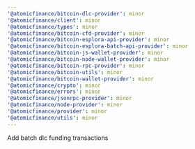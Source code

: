 ```yaml
---
'@atomicfinance/bitcoin-dlc-provider': minor
'@atomicfinance/client': minor
'@atomicfinance/types': minor
'@atomicfinance/bitcoin-cfd-provider': minor
'@atomicfinance/bitcoin-esplora-api-provider': minor
'@atomicfinance/bitcoin-esplora-batch-api-provider': minor
'@atomicfinance/bitcoin-js-wallet-provider': minor
'@atomicfinance/bitcoin-node-wallet-provider': minor
'@atomicfinance/bitcoin-rpc-provider': minor
'@atomicfinance/bitcoin-utils': minor
'@atomicfinance/bitcoin-wallet-provider': minor
'@atomicfinance/crypto': minor
'@atomicfinance/errors': minor
'@atomicfinance/jsonrpc-provider': minor
'@atomicfinance/node-provider': minor
'@atomicfinance/provider': minor
'@atomicfinance/utils': minor
---
```


Add batch dlc funding transactions
